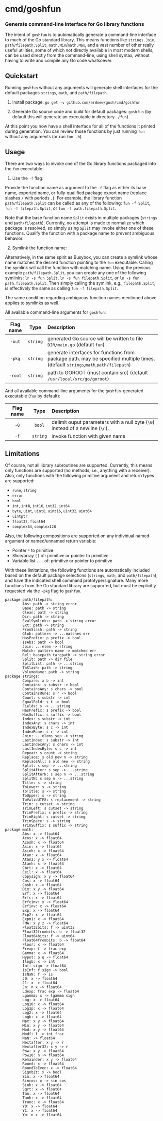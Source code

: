 # cmd/goshfun
 ### Generate command-line interface for Go library functions

The intent of `goshfun` is to automatically generate a command-line interface to much of the Go standard library. This means functions like `strings.Join`, `path/filepath.Split`, `math.Min`/`math.Max`, and a vast number of other really useful utilities, some of which not directly available in most modern shells, can be used directly from the command-line, using shell syntax, without having to write and compile any Go code whatsoever.

## Quickstart

Running `goshfun` without any arguments will generate shell interfaces for the default packages `strings`, `math`, and `path/filepath`.

1. Install package: `go get -v github.com/ardnew/gosh/cmd/goshfun`

2. Generate Go source code and build for default packages: `goshfun` (by default this will generate an executable in directory `./fun`)

At this point you now have a shell interface for all of the functions it printed during generation. You can review those functions by just running `fun` without any arguments (or run `fun -h`).

## Usage

There are two ways to invoke one of the Go library functions packaged into the `fun` executable:

1. Use the `-f` flag:

Provide the function name as argument to the `-f` flag as either its base name, exported name, or fully-qualified package export name (replace slashes `/` with periods `.`). For example, the library function `path/filepath.Split` can be called as any of the following: `fun -f Split`, `fun -f filepath.Split`, or `fun -f path.filepath.Split`. 

Note that the base function name `Split` exists in multiple packages (`strings` and `path/filepath`). Currently, no attempt is made to normalize which package is resolved, so simply using `Split` may invoke either one of these functions. Qualify the function with a package name to prevent ambiguous behavior.

2. Symlink the function name:

Alternatively, in the same spirit as Busybox, you can create a symlink whose name matches the desired function pointing to the `fun` executable. Calling the symlink will call the function with matching name. Using the previous example `path/filepath.Split`, you can create any one of the following symlinks: `ln -s fun Split`, `ln -s fun filepath.Split`, or `ln -s fun path.filepath.Split`. Then simply calling the symlink, e.g., `filepath.Split`, is effectively the same as calling `fun -f filepath.Split`.

The same condition regarding ambiguous function names mentioned above applies to symlinks as well.

All available command-line arguments for `goshfun`:

|Flag name|Type|Description|
|:--:|:--:|:----------|
|`-out`|`string`|generated Go source will be written to file `DIR/main.go` (default `fun`)|
|`-pkg`|`string`|generate interfaces for functions from package path. may be specified multiple times. (default `strings`,`math`,`path/filepath`)|
|`-root`|`string`|path to GOROOT (must contain src) (default `/usr/local/src/go/goroot`)|

And all available command-line arguments for the `goshfun`-generated executable (`fun` by default):

|Flag name|Type|Description|
|:--:|:--:|:----------|
|`-0`|`bool`|delimit ouput parameters with a null byte (`\0`) instead of a newline (`\n`).|
|`-f`|`string`|invoke function with given name|

## Limitations

Of course, not all library subroutines are supported. Currently, this means only functions are supported (no methods, i.e., anything with a receiver). Also, only functions with the following primitive argument and return types are supported:

- `rune`, `string`
- `error`
- `bool` 
- `int`, `int8`, `int16`, `int32`, `int64`
- `byte`, `uint`, `uint8`, `uint16`, `uint32`, `uint64`
- `uintptr`
- `float32`, `float64`
- `complex64`, `complex128`

Also, the following compositions are supported on any individual named argument or named/unnamed return variable:

- Pointer `*` to primitive 
- Slice/array `[]` of: primitive or pointer to primitive
- Variable list `...` of: primitive or pointer to primitive

With these limitations, the following functions are automatically included based on the default package selections (`strings`, `math`, and `path/filepath`), and have the indicated shell command prototype/signature. Many more functions from the Go standard library are supported, but must be explicitly requested via the `-pkg` flag to `goshfun`.

```
package path/filepath:
        Abs: path -> string error
        Base: path -> string
        Clean: path -> string
        Dir: path -> string
        EvalSymlinks: path -> string error
        Ext: path -> string
        FromSlash: path -> string
        Glob: pattern -> ...matches err
        HasPrefix: p prefix -> bool
        IsAbs: path -> bool
        Join: ...elem -> string
        Match: pattern name -> matched err
        Rel: basepath targpath -> string error
        Split: path -> dir file
        SplitList: path -> ...string
        ToSlash: path -> string
        VolumeName: path -> string
package strings:
        Compare: a b -> int
        Contains: s substr -> bool
        ContainsAny: s chars -> bool
        ContainsRune: s r -> bool
        Count: s substr -> int
        EqualFold: s t -> bool
        Fields: s -> ...string
        HasPrefix: s prefix -> bool
        HasSuffix: s suffix -> bool
        Index: s substr -> int
        IndexAny: s chars -> int
        IndexByte: s c -> int
        IndexRune: s r -> int
        Join: ...elems sep -> string
        LastIndex: s substr -> int
        LastIndexAny: s chars -> int
        LastIndexByte: s c -> int
        Repeat: s count -> string
        Replace: s old new n -> string
        ReplaceAll: s old new -> string
        Split: s sep -> ...string
        SplitAfter: s sep -> ...string
        SplitAfterN: s sep n -> ...string
        SplitN: s sep n -> ...string
        Title: s -> string
        ToLower: s -> string
        ToTitle: s -> string
        ToUpper: s -> string
        ToValidUTF8: s replacement -> string
        Trim: s cutset -> string
        TrimLeft: s cutset -> string
        TrimPrefix: s prefix -> string
        TrimRight: s cutset -> string
        TrimSpace: s -> string
        TrimSuffix: s suffix -> string
package math:
        Abs: x -> float64
        Acos: x -> float64
        Acosh: x -> float64
        Asin: x -> float64
        Asinh: x -> float64
        Atan: x -> float64
        Atan2: y x -> float64
        Atanh: x -> float64
        Cbrt: x -> float64
        Ceil: x -> float64
        Copysign: x y -> float64
        Cos: x -> float64
        Cosh: x -> float64
        Dim: x y -> float64
        Erf: x -> float64
        Erfc: x -> float64
        Erfcinv: x -> float64
        Erfinv: x -> float64
        Exp: x -> float64
        Exp2: x -> float64
        Expm1: x -> float64
        FMA: x y z -> float64
        Float32bits: f -> uint32
        Float32frombits: b -> float32
        Float64bits: f -> uint64
        Float64frombits: b -> float64
        Floor: x -> float64
        Frexp: f -> frac exp
        Gamma: x -> float64
        Hypot: p q -> float64
        Ilogb: x -> int
        Inf: sign -> float64
        IsInf: f sign -> bool
        IsNaN: f -> is
        J0: x -> float64
        J1: x -> float64
        Jn: n x -> float64
        Ldexp: frac exp -> float64
        Lgamma: x -> lgamma sign
        Log: x -> float64
        Log10: x -> float64
        Log1p: x -> float64
        Log2: x -> float64
        Logb: x -> float64
        Max: x y -> float64
        Min: x y -> float64
        Mod: x y -> float64
        Modf: f -> int frac
        NaN: -> float64
        Nextafter: x y -> r
        Nextafter32: x y -> r
        Pow: x y -> float64
        Pow10: n -> float64
        Remainder: x y -> float64
        Round: x -> float64
        RoundToEven: x -> float64
        Signbit: x -> bool
        Sin: x -> float64
        Sincos: x -> sin cos
        Sinh: x -> float64
        Sqrt: x -> float64
        Tan: x -> float64
        Tanh: x -> float64
        Trunc: x -> float64
        Y0: x -> float64
        Y1: x -> float64
        Yn: n x -> float64
```
